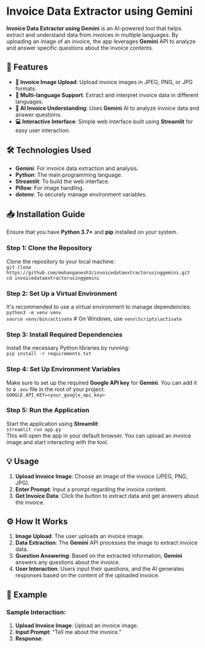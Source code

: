 #  Invoice Data Extractor using Gemini  
**Invoice Data Extractor using Gemini** is an AI-powered tool that helps extract and understand data from invoices in multiple languages. By uploading an image of an invoice, the app leverages **Gemini** API to analyze and answer specific questions about the invoice contents.  

## 🌟 Features  
- **📸 Invoice Image Upload**: Upload invoice images in JPEG, PNG, or JPG formats.  
- **🧾 Multi-language Support**: Extract and interpret invoice data in different languages.  
- **🤖 AI Invoice Understanding**: Uses **Gemini** AI to analyze invoice data and answer questions.  
- **💻 Interactive Interface**: Simple web interface built using **Streamlit** for easy user interaction.  

## 🛠️ Technologies Used  
- **Gemini**: For invoice data extraction and analysis.  
- **Python**: The main programming language.  
- **Streamlit**: To build the web interface.  
- **Pillow**: For image handling.  
- **dotenv**: To securely manage environment variables.  

## 📥 Installation Guide  
Ensure that you have **Python 3.7+** and **pip** installed on your system.

### Step 1: Clone the Repository  
Clone the repository to your local machine:  
`git clone https://github.com/mohanganesh3/invoicedataextractorusinggemini.git`  
`cd invoicedataextractorusinggemini`  

### Step 2: Set Up a Virtual Environment  
It's recommended to use a virtual environment to manage dependencies:  
`python3 -m venv venv`  
`source venv/bin/activate`  # On Windows, use `venv\Scripts\activate`  

### Step 3: Install Required Dependencies  
Install the necessary Python libraries by running:  
`pip install -r requirements.txt`  

### Step 4: Set Up Environment Variables  
Make sure to set up the required **Google API key** for **Gemini**. You can add it to a `.env` file in the root of your project:  
`GOOGLE_API_KEY=<your_google_api_key>`  

### Step 5: Run the Application  
Start the application using **Streamlit**:  
`streamlit run app.py`  
This will open the app in your default browser. You can upload an invoice image and start interacting with the tool.

## 💡 Usage  
1. **Upload Invoice Image**: Choose an image of the invoice (JPEG, PNG, JPG).  
2. **Enter Prompt**: Input a prompt regarding the invoice content.  
3. **Get Invoice Data**: Click the button to extract data and get answers about the invoice.

## ⚙️ How It Works  
1. **Image Upload**: The user uploads an invoice image.  
2. **Data Extraction**: The **Gemini** API processes the image to extract invoice data.  
3. **Question Answering**: Based on the extracted information, **Gemini** answers any questions about the invoice.  
4. **User Interaction**: Users input their questions, and the AI generates responses based on the content of the uploaded invoice.

## 📝 Example  
### Sample Interaction:  
1. **Upload Invoice Image**: Upload an invoice image.  
2. **Input Prompt**: “Tell me about the invoice.”  
3. **Response**:  

